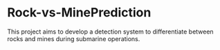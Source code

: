 # Rock-vs-MinePrediction
This project aims to develop a detection system to differentiate between rocks and mines during submarine operations. 
